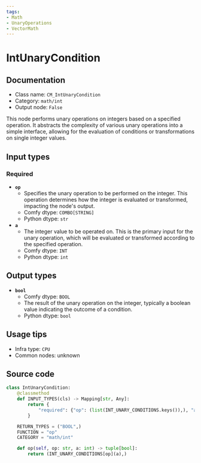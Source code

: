 ```yaml
---
tags:
- Math
- UnaryOperations
- VectorMath
---
```


# IntUnaryCondition
## Documentation
- Class name: `CM_IntUnaryCondition`
- Category: `math/int`
- Output node: `False`

This node performs unary operations on integers based on a specified operation. It abstracts the complexity of various unary operations into a simple interface, allowing for the evaluation of conditions or transformations on single integer values.
## Input types
### Required
- **`op`**
    - Specifies the unary operation to be performed on the integer. This operation determines how the integer is evaluated or transformed, impacting the node's output.
    - Comfy dtype: `COMBO[STRING]`
    - Python dtype: `str`
- **`a`**
    - The integer value to be operated on. This is the primary input for the unary operation, which will be evaluated or transformed according to the specified operation.
    - Comfy dtype: `INT`
    - Python dtype: `int`
## Output types
- **`bool`**
    - Comfy dtype: `BOOL`
    - The result of the unary operation on the integer, typically a boolean value indicating the outcome of a condition.
    - Python dtype: `bool`
## Usage tips
- Infra type: `CPU`
- Common nodes: unknown


## Source code
```python
class IntUnaryCondition:
    @classmethod
    def INPUT_TYPES(cls) -> Mapping[str, Any]:
        return {
            "required": {"op": (list(INT_UNARY_CONDITIONS.keys()),), "a": DEFAULT_INT}
        }

    RETURN_TYPES = ("BOOL",)
    FUNCTION = "op"
    CATEGORY = "math/int"

    def op(self, op: str, a: int) -> tuple[bool]:
        return (INT_UNARY_CONDITIONS[op](a),)

```

